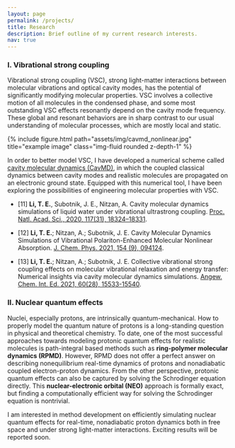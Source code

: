 ```yaml
---
layout: page
permalink: /projects/
title: Research
description: Brief outline of my current research interests.
nav: true
---
```


### I. Vibrational strong coupling


Vibrational strong coupling (VSC), strong light-matter interactions between molecular vibrations and optical cavity modes, has the potential of significantly modifying molecular properties. VSC involves a collective motion of all molecules in the condensed phase, and some most outstanding VSC effects resonantly depend on the cavity mode frequency. These global and resonant behaviors are in sharp contrast to our usual understanding of molecular processes, which are mostly local and static.

<div class="row justify-content-sm-center">
    <div class="col-sm-8 mt-3 mt-md-0">
        {% include figure.html path="assets/img/cavmd_nonlinear.jpg" title="example image" class="img-fluid rounded z-depth-1" %}
    </div>
</div>

In order to better model VSC, I have developed a numerical scheme called [cavity molecular dynamics (CavMD)](https://github.com/TaoELi/cavity-md-ipi), in which the coupled classical dynamics between cavity modes and realistic molecules are propagated on an electronic ground state. Equipped with this numerical tool, I have been exploring the possibilities of engineering molecular properties with VSC.

- [11] **Li, T. E.**, Subotnik, J. E., Nitzan, A. Cavity molecular dynamics simulations of liquid water under vibrational ultrastrong coupling. [Proc. Natl. Acad. Sci., 2020, 117(31), 18324–18331](https://doi.org/10.1073/pnas.2009272117).

- [12] **Li, T. E.**; Nitzan, A.; Subotnik, J. E. Cavity Molecular Dynamics Simulations of Vibrational Polariton-Enhanced Molecular Nonlinear Absorption. [J. Chem. Phys. 2021, 154 (9), 094124](https://doi.org/10.1063/5.0037623).

- [13] **Li, T. E.**; Nitzan, A.; Subotnik, J. E. Collective vibrational strong coupling effects on molecular vibrational relaxation and energy transfer: Numerical insights via cavity molecular dynamics simulations. [Angew. Chem. Int. Ed. 2021, 60(28), 15533-15540]( https://doi.org/10.1002/anie.202103920).



### II. Nuclear quantum effects

Nuclei, especially protons, are intrinsically quantum-mechanical. How to properly model the quantum nature of protons is a long-standing question in physical and theoretical chemistry. To date, one of the most successful approaches towards modeling protonic quantum effects for realistic molecules is path-integral based methods such as **ring-polymer molecular dynamics (RPMD)**. However, RPMD does not offer a perfect answer on  describing nonequilibrium real-time dynamics  of protons and nonadiabatic coupled electron-proton dynamics. From the other perspective, protonic quantum effects can also be captured by solving the Schrodinger equation directly. This **nuclear-electronic orbital (NEO)** approach is formally exact, but finding a computationally efficient way for solving  the Schrodinger equation is nontrivial.

I am interested in method development on efficiently simulating nuclear quantum effects for real-time, nonadiabatic proton dynamics both in free space and under strong light-matter interactions. Exciting results will be reported soon.
